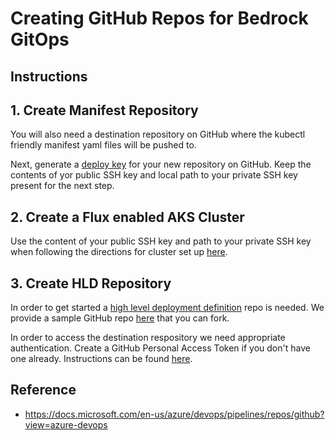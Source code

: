 # Creating GitHub Repos for Bedrock GitOps

## Instructions
## 1. Create Manifest Repository
You will also need a destination repository on GitHub where the kubectl friendly manifest yaml files will be pushed to.

Next, generate a [deploy key](https://developer.github.com/v3/guides/managing-deploy-keys/) for your new repository on GitHub. Keep the contents of yor public SSH key and local path to your private SSH key present for the next step.

## 2. Create a Flux enabled AKS Cluster
Use the content of your public SSH key and path to your private SSH key when following the directions for cluster set up [here](https://github.com/Microsoft/bedrock/tree/master/cluster).


## 3. Create HLD Repository
In order to get started a [high level deployment definition](../README.md#high-level-deployment-description-hld-repo) repo is needed. We provide a sample GitHub repo [here](https://github.com/samiyaakhtar/aks-deploy-source) that you can fork.

 In order to access the destination respository we need appropriate authentication. Create a GitHub Personal Access Token if you don't have one already. Instructions can be found [here](https://help.github.com/articles/creating-a-personal-access-token-for-the-command-line/).

## Reference
* https://docs.microsoft.com/en-us/azure/devops/pipelines/repos/github?view=azure-devops